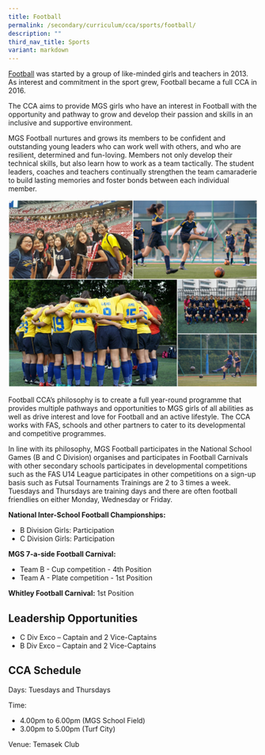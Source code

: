 ```yaml
---
title: Football
permalink: /secondary/curriculum/cca/sports/football/
description: ""
third_nav_title: Sports
variant: markdown
---
```

[Football](https://youtu.be/RuS6JeCgk7w) was started by a group of like-minded girls and teachers in 2013. As interest and commitment in the sport grew, Football became a full CCA in 2016.  

The CCA aims to provide MGS girls who have an interest in Football with the opportunity and pathway to grow and develop their passion and skills in an inclusive and supportive environment.

MGS Football nurtures and grows its members to be confident and outstanding young leaders who can work well with others, and who are resilient, determined and fun-loving. Members not only develop their technical skills, but also learn how to work as a team tactically. The student leaders, coaches and teachers continually strengthen the team camaraderie to build lasting memories and foster bonds between each individual member.

![](/images/Sec_cca/football-2020.jpg)

Football CCA’s philosophy is to create a full year-round programme that provides multiple pathways and opportunities to MGS girls of all abilities as well as drive interest and love for Football and an active lifestyle. The CCA works with FAS, schools and other partners to cater to its developmental and competitive programmes.

In line with its philosophy, MGS Football participates in the National School Games (B and C Division) organises and participates in Football Carnivals with other secondary schools participates in developmental competitions such as the FAS U14 League participates in other competitions on a sign-up basis such as Futsal Tournaments Trainings are 2 to 3 times a week. Tuesdays and Thursdays are training days and there are often football friendlies on either Monday, Wednesday or Friday.

**National Inter-School Football Championships:**

* B Division Girls: Participation
* C Division Girls: Participation


**MGS 7-a-side Football Carnival:**
* Team B - Cup competition - 4th Position
* Team A - Plate competition - 1st Position 
  

**Whitley Football Carnival:** 1st Position


## Leadership Opportunities

* C Div Exco – Captain and 2 Vice-Captains
* B Div Exco – Captain and 2 Vice-Captains


## CCA Schedule

Days: Tuesdays and Thursdays

Time:
* 4.00pm to 6.00pm (MGS School Field)
* 3.00pm to 5.00pm (Turf City)

Venue: Temasek Club